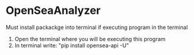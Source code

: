 # OpenSeaAnalyzer

Must install packackge into terminal if executing program in the terminal
1. Open the terminal where you will be executing this program
2. In terminal write: "pip install opensea-api -U"
